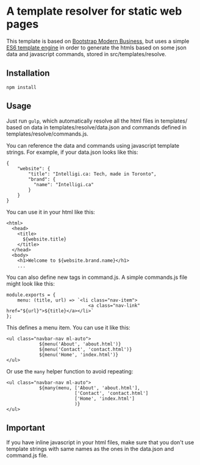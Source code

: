 # A template resolver for static web pages

This template is based on [Bootstrap Modern Business](https://github.com/BlackrockDigital/startbootstrap-modern-business), but uses a simple [ES6 template engine](https://github.com/alialavia/gulp-es6-template-resolver) in order to generate the htmls based on some json data and javascript commands, stored in src/templates/resolve.

## Installation
```npm install ```

## Usage
Just run `gulp`, which automatically resolve all the html files in templates/ based on data in templates/resolve/data.json and commands defined in templates/resolve/commands.js.

You can reference the data and commands using javascript template strings. For example, if your data.json looks like this:

```
{
    "website": {
        "title": "Intelligi.ca: Tech, made in Toronto",
        "brand": {
          "name": "Intelligi.ca"
        }
    }    
}
```
You can use it in your html like this:
```
<html>
  <head>
    <title>
      ${website.title}
    </title>
  </head>
  <body>
    <h1>Welcome to ${website.brand.name}</h1>
    ...
```

You can also define new tags in command.js. A simple commands.js file might look like this:

```
module.exports = {
    menu: (title, url) => `<li class="nav-item">
	                          <a class="nav-link" href="${url}">${title}</a></li>`
};
```
This defines a menu item. You can use it like this:
```
<ul class="navbar-nav ml-auto">
            ${menu('About', 'about.html')}
            ${menu('Contact', 'contact.html')} 
            ${menu('Home', 'index.html')}
</ul>
```
Or use the ```many``` helper function to avoid repeating:
```
<ul class="navbar-nav ml-auto">
            ${many(menu, ['About', 'about.html'],
                         ['Contact', 'contact.html'] 
                         ['Home', 'index.html']
                         )}
</ul>
```

## Important
If you have inline javascript in your html files, make sure that you don't use template strings with same names as the ones in the data.json and command.js file.
